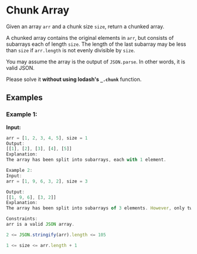 # Chunk Array

Given an array `arr` and a chunk size `size`, return a chunked array.

A chunked array contains the original elements in `arr`, but consists of subarrays each of length `size`. The length of the last subarray may be less than `size` if `arr.length` is not evenly divisible by `size`.

You may assume the array is the output of `JSON.parse`. In other words, it is valid JSON.

Please solve it **without using lodash's `_.chunk`** function.

## Examples

### Example 1:

**Input:**

```js
arr = [1, 2, 3, 4, 5], size = 1
Output:
[[1], [2], [3], [4], [5]]
Explanation:
The array has been split into subarrays, each with 1 element.

Example 2:
Input:
arr = [1, 9, 6, 3, 2], size = 3

Output:
[[1, 9, 6], [3, 2]]
Explanation:
The array has been split into subarrays of 3 elements. However, only two elements are left for the second subarray.

Constraints:
arr is a valid JSON array.

2 <= JSON.stringify(arr).length <= 105

1 <= size <= arr.length + 1
```
